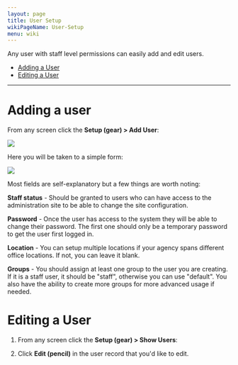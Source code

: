 ```yaml
---
layout: page
title: User Setup
wikiPageName: User-Setup
menu: wiki
---
```


Any user with staff level permissions can easily add and edit users.
* [Adding a User](https://github.com/surefyresystems/Surefyre-Systems/wiki/User-Setup#adding-a-user)
* [Editing a User](https://github.com/surefyresystems/Surefyre-Systems/wiki/User-Setup#editing-a-user)

***

# Adding a user

From any screen click the **Setup (gear) > Add User**:

![](https://user-images.githubusercontent.com/30841716/34600502-b6826480-f1ac-11e7-8abd-50eedff31861.png)

Here you will be taken to a simple form:

![](https://user-images.githubusercontent.com/30841716/34601218-d120d512-f1af-11e7-96d6-e75367d5b1a8.png)

Most fields are self-explanatory but a few things are worth noting:

**Staff status** - Should be granted to users who can have access to the administration site to be able to change the site configuration.

**Password** - Once the user has access to the system they will be able to change their password. The first one should only be a temporary password to get the user first logged in.

**Location** - You can setup multiple locations if your agency spans different office locations. If not, you can leave it blank.

**Groups** - You should assign at least one group to the user you are creating. If it is a staff user, it should be "staff", otherwise you can use "default". You also have the ability to create more groups for more advanced usage if needed.

# Editing a User

1. From any screen click the **Setup (gear) > Show Users**:

2. Click **Edit (pencil)** in the user record that you'd like to edit.
